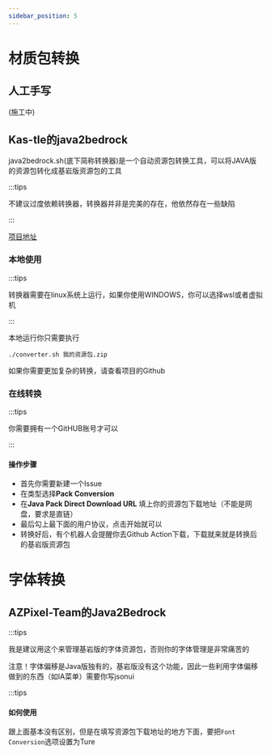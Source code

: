 ```yaml
---
sidebar_position: 5
---
```


# 材质包转换

## 人工手写

(施工中)

## Kas-tle的java2bedrock

java2bedrock.sh(底下简称转换器)是一个自动资源包转换工具，可以将JAVA版的资源包转化成基岩版资源包的工具

:::tips

不建议过度依赖转换器，转换器并非是完美的存在，他依然存在一些缺陷

:::

[项目地址](https://github.com/Kas-tle/java2bedrock.sh)

### 本地使用

:::tips

转换器需要在linux系统上运行，如果你使用WINDOWS，你可以选择wsl或者虚拟机

:::

本地运行你只需要执行

```
./converter.sh 我的资源包.zip
```

如果你需要更加复杂的转换，请查看项目的Github

### 在线转换

:::tips

你需要拥有一个GitHUB账号才可以

:::

#### 操作步骤

* 首先你需要新建一个Issue
* 在类型选择**Pack Conversion**
* 在**Java Pack Direct Download URL** 填上你的资源包下载地址（不能是网盘，要求是直链）
* 最后勾上最下面的用户协议，点击开始就可以
* 转换好后，有个机器人会提醒你去Github Action下载，下载就来就是转换后的基岩版资源包

# 字体转换

## AZPixel-Team的Java2Bedrock

:::tips

我是建议用这个来管理基岩版的字体资源包，否则你的字体管理是非常痛苦的

注意！字体偏移是Java版独有的，基岩版没有这个功能，因此一些利用字体偏移做到的东西（如IA菜单）需要你写jsonui

:::tips

#### 如何使用

跟上面基本没有区别，但是在填写资源包下载地址的地方下面，要把`Font Conversion`选项设置为Ture

